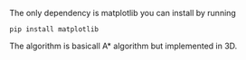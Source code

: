 The only dependency is matplotlib you can install by running

`pip install matplotlib`

The algorithm is basicall A* algorithm but implemented in 3D.